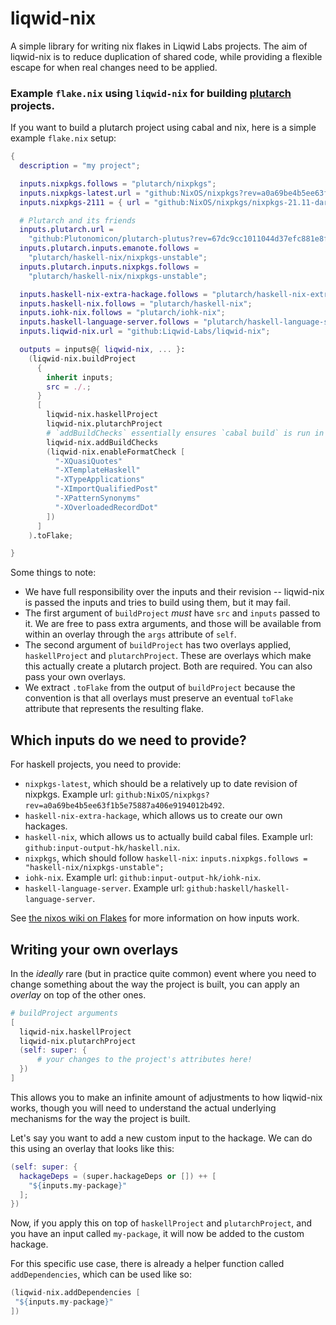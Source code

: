 # liqwid-nix

A simple library for writing nix flakes in Liqwid Labs projects. The aim of liqwid-nix is to reduce duplication of shared code, while providing a flexible escape for when real changes need to be applied.

### Example `flake.nix` using `liqwid-nix` for building [plutarch](https://github.com/Plutonomicon/plutarch-plutus) projects.

If you want to build a plutarch project using cabal and nix, here is a simple example `flake.nix` setup:

```nix
{
  description = "my project";

  inputs.nixpkgs.follows = "plutarch/nixpkgs";
  inputs.nixpkgs-latest.url = "github:NixOS/nixpkgs?rev=a0a69be4b5ee63f1b5e75887a406e9194012b492";
  inputs.nixpkgs-2111 = { url = "github:NixOS/nixpkgs/nixpkgs-21.11-darwin"; };

  # Plutarch and its friends
  inputs.plutarch.url =
    "github:Plutonomicon/plutarch-plutus?rev=67dc9cc1011044d37efc881e8f2ee491b7b8488a";
  inputs.plutarch.inputs.emanote.follows =
    "plutarch/haskell-nix/nixpkgs-unstable";
  inputs.plutarch.inputs.nixpkgs.follows =
    "plutarch/haskell-nix/nixpkgs-unstable";

  inputs.haskell-nix-extra-hackage.follows = "plutarch/haskell-nix-extra-hackage";
  inputs.haskell-nix.follows = "plutarch/haskell-nix";
  inputs.iohk-nix.follows = "plutarch/iohk-nix";
  inputs.haskell-language-server.follows = "plutarch/haskell-language-server";
  inputs.liqwid-nix.url = "github:Liqwid-Labs/liqwid-nix";

  outputs = inputs@{ liqwid-nix, ... }:
    (liqwid-nix.buildProject
      {
        inherit inputs;
        src = ./.;
      }
      [
        liqwid-nix.haskellProject
        liqwid-nix.plutarchProject
        # `addBuildChecks` essentially ensures `cabal build` is run in checks.
        liqwid-nix.addBuildChecks
        (liqwid-nix.enableFormatCheck [
          "-XQuasiQuotes"
          "-XTemplateHaskell"
          "-XTypeApplications"
          "-XImportQualifiedPost"
          "-XPatternSynonyms"
          "-XOverloadedRecordDot"
        ])		
      ]
    ).toFlake;

}
```

Some things to note:
- We have full responsibility over the inputs and their revision -- liqwid-nix is passed the inputs and tries to build using them, but it may fail.
- The first argument of `buildProject` _must_ have `src` and `inputs` passed to it. We are free to pass extra arguments, and those will be available from within an overlay through the `args` attribute of `self`.
- The second argument of `buildProject` has two overlays applied, `haskellProject` and `plutarchProject`. These are overlays which make this actually create a plutarch project. Both are required. You can also pass your own overlays.
- We extract `.toFlake` from the output of `buildProject` because the convention is that all overlays must preserve an eventual `toFlake` attribute that represents the resulting flake. 

## Which inputs do we need to provide?

For haskell projects, you need to provide:
- `nixpkgs-latest`, which should be a relatively up to date revision of nixpkgs. Example url: `github:NixOS/nixpkgs?rev=a0a69be4b5ee63f1b5e75887a406e9194012b492`.
- `haskell-nix-extra-hackage`, which allows us to create our own hackages.
- `haskell-nix`, which allows us to actually build cabal files. Example url: `github:input-output-hk/haskell.nix`.
- `nixpkgs`, which should follow `haskell-nix`: `inputs.nixpkgs.follows = "haskell-nix/nixpkgs-unstable";`
- `iohk-nix`. Example url: `github:input-output-hk/iohk-nix`.
- `haskell-language-server`. Example url: `github:haskell/haskell-language-server`.

See [the nixos wiki on Flakes](https://nixos.wiki/wiki/Flakes) for more information on how inputs work.

## Writing your own overlays

In the _ideally_ rare (but in practice quite common) event where you need to change something about the way the project is built, you can apply an _overlay_ on top of the other ones. 

```nix
# buildProject arguments
[
  liqwid-nix.haskellProject
  liqwid-nix.plutarchProject
  (self: super: {
      # your changes to the project's attributes here!
  })
]
```

This allows you to make an infinite amount of adjustments to how liqwid-nix works, though you will need to understand the actual underlying mechanisms for the way the project is built.

Let's say you want to add a new custom input to the hackage. We can do this using an overlay that looks like this:

```nix
(self: super: {
  hackageDeps = (super.hackageDeps or []) ++ [
    "${inputs.my-package}"
  ];
})
```

Now, if you apply this on top of `haskellProject` and `plutarchProject`, and you have an input called `my-package`, it will now be added to the custom hackage.

For this specific use case, there is already a helper function called `addDependencies`, which can be used like so:

```nix
(liqwid-nix.addDependencies [
 "${inputs.my-package}"
])
```
